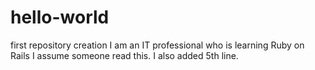 # hello-world
first repository creation
I am an IT professional who is learning Ruby on Rails
I assume someone read this.
I also added 5th line.
